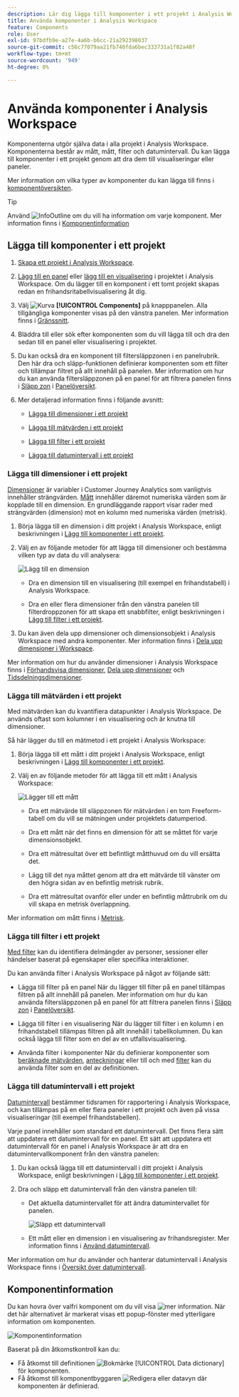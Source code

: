 ```yaml
---
description: Lär dig lägga till komponenter i ett projekt i Analysis Workspace
title: Använda komponenter i Analysis Workspace
feature: Components
role: User
exl-id: 97bdfb9e-a27e-4a6b-b6cc-21a292398037
source-git-commit: c56c77079aa21fb740fda6bec333731a1f82a48f
workflow-type: tm+mt
source-wordcount: '949'
ht-degree: 0%

---
```


# Använda komponenter i Analysis Workspace

Komponenterna utgör själva data i alla projekt i Analysis Workspace. Komponenterna består av mått, mått, filter och datumintervall. Du kan lägga till komponenter i ett projekt genom att dra dem till visualiseringar eller paneler.

Mer information om vilka typer av komponenter du kan lägga till finns i [komponentöversikten](/help/components/overview.md).

>[!TIP]
>
>Använd ![InfoOutline](/help/assets/icons/InfoOutline.svg) om du vill ha information om varje komponent. Mer information finns i [Komponentinformation](#component-info)

## Lägga till komponenter i ett projekt

1. [Skapa ett projekt i Analysis Workspace](/help/analysis-workspace/build-workspace-project/create-projects.md).

1. [Lägg till en panel](/help/analysis-workspace/c-panels/panels.md#create-a-panel) eller [lägg till en visualisering](/help/analysis-workspace/visualizations/freeform-analysis-visualizations.md#add-visualizations-to-a-panel) i projektet i Analysis Workspace. Om du lägger till en komponent i ett tomt projekt skapas redan en frihandsritabellvisualisering åt dig.

1. Välj ![Kurva](/help/assets/icons/Curate.svg) **[!UICONTROL Components]** på knapppanelen. Alla tillgängliga komponenter visas på den vänstra panelen. Mer information finns i [Gränssnitt](/help/analysis-workspace/home.md#interface).

1. Bläddra till eller sök efter komponenten som du vill lägga till och dra den sedan till en panel eller visualisering i projektet.

1. Du kan också dra en komponent till filtersläppzonen i en panelrubrik. Den här dra och släpp-funktionen definierar komponenten som ett filter och tillämpar filtret på allt innehåll på panelen.
Mer information om hur du kan använda filtersläppzonen på en panel för att filtrera panelen finns i [Släpp zon](/help/analysis-workspace/c-panels/panels.md#drop-zone) i [Panelöversikt](/help/analysis-workspace/c-panels/panels.md).

1. Mer detaljerad information finns i följande avsnitt:

   * [Lägga till dimensioner i ett projekt](#add-dimensions-to-a-project)

   * [Lägga till mätvärden i ett projekt](#add-metrics-to-a-project)

   * [Lägga till filter i ett projekt](#add-filters-to-a-project)

   * [Lägga till datumintervall i ett projekt](#add-date-ranges-to-a-project)

### Lägga till dimensioner i ett projekt

[Dimensioner](/help/components/dimensions/overview.md) är variabler i Customer Journey Analytics som vanligtvis innehåller strängvärden. [Mått](/help/components/calc-metrics/calc-metr-overview.md) innehåller däremot numeriska värden som är kopplade till en dimension. En grundläggande rapport visar rader med strängvärden (dimension) mot en kolumn med numeriska värden (metrisk).

1. Börja lägga till en dimension i ditt projekt i Analysis Workspace, enligt beskrivningen i [Lägg till komponenter i ett projekt](#add-components-to-a-project).

1. Välj en av följande metoder för att lägga till dimensioner och bestämma vilken typ av data du vill analysera:

   ![Lägg till en dimension](/help/components/assets/add-dimension.gif)

   * Dra en dimension till en visualisering (till exempel en frihandstabell) i Analysis Workspace.

   * Dra en eller flera dimensioner från den vänstra panelen till filterdroppzonen för att skapa ett snabbfilter, enligt beskrivningen i [Lägg till filter i ett projekt](#add-filters-to-a-project).

1. Du kan även dela upp dimensioner och dimensionsobjekt i Analysis Workspace med andra komponenter. Mer information finns i [Dela upp dimensioner i Workspace](/help/components/dimensions/t-breakdown-fa.md).

Mer information om hur du använder dimensioner i Analysis Workspace finns i [Förhandsvisa dimensioner](/help/components/dimensions/view-dimensions.md), [Dela upp dimensioner](/help/components/dimensions/t-breakdown-fa.md) och [Tidsdelningsdimensioner](/help/components/dimensions/time-parting-dimensions.md).

### Lägga till mätvärden i ett projekt

Med mätvärden kan du kvantifiera datapunkter i Analysis Workspace. De används oftast som kolumner i en visualisering och är knutna till dimensioner.

Så här lägger du till en mätmetod i ett projekt i Analysis Workspace:

1. Börja lägga till ett mått i ditt projekt i Analysis Workspace, enligt beskrivningen i [Lägg till komponenter i ett projekt](#add-components-to-a-project).



1. Välj en av följande metoder för att lägga till ett mått i Analysis Workspace:

   ![Lägger till ett mått](/help/components/assets/add-metric.gif)

   * Dra ett mätvärde till släppzonen för mätvärden i en tom Freeform-tabell om du vill se mätningen under projektets datumperiod.

   * Dra ett mått när det finns en dimension för att se måttet för varje dimensionsobjekt.

   * Dra ett mätresultat över ett befintligt måtthuvud om du vill ersätta det.

   * Lägg till det nya måttet genom att dra ett mätvärde till vänster om den högra sidan av en befintlig metrisk rubrik.

   * Dra ett mätresultat ovanför eller under en befintlig måttrubrik om du vill skapa en metrisk överlappning.


Mer information om mått finns i [Metrisk](/help/components/apply-create-metrics.md).

### Lägga till filter i ett projekt

[Med filter](/help/components/filters/filters-overview.md) kan du identifiera delmängder av personer, sessioner eller händelser baserat på egenskaper eller specifika interaktioner.

Du kan använda filter i Analysis Workspace på något av följande sätt:

* Lägga till filter på en panel
När du lägger till filter på en panel tillämpas filtren på allt innehåll på panelen.
Mer information om hur du kan använda filtersläppzonen på en panel för att filtrera panelen finns i [Släpp zon](/help/analysis-workspace/c-panels/panels.md#drop-zone) i [Panelöversikt](/help/analysis-workspace/c-panels/panels.md).

* Lägga till filter i en visualisering
När du lägger till filter i en kolumn i en frihandstabell tillämpas filtren på allt innehåll i tabellkolumnen. Du kan också lägga till filter som en del av en utfallsvisualisering.

* Använda filter i komponenter
När du definierar komponenter som [beräknade mätvärden](/help/components/calc-metrics/cm-workflow/metrics-with-segments.md), [anteckningar](/help/components/annotations/create-annotations.md#annotation-builder) eller till och med [filter](/help/components/filters/filter-builder.md) kan du använda filter som en del av definitionen.


### Lägga till datumintervall i ett projekt

[Datumintervall](/help/components/date-ranges/overview.md) bestämmer tidsramen för rapportering i Analysis Workspace, och kan tillämpas på en eller flera paneler i ett projekt och även på vissa visualiseringar (till exempel frihandstabellen).

Varje panel innehåller som standard ett datumintervall. Det finns flera sätt att uppdatera ett datumintervall för en panel. Ett sätt att uppdatera ett datumintervall för en panel i Analysis Workspace är att dra en datumintervallkomponent från den vänstra panelen:

1. Du kan också lägga till ett datumintervall i ditt projekt i Analysis Workspace, enligt beskrivningen i [Lägg till komponenter i ett projekt](#add-components-to-a-project).

1. Dra och släpp ett datumintervall från den vänstra panelen till:

   * Det aktuella datumintervallet för att ändra datumintervallet för panelen.

     ![Släpp ett datumintervall](assets/add-date-range.gif)

   * Ett mått eller en dimension i en visualisering av frihandsregister. Mer information finns i [Använd datumintervall](/help/components/date-ranges/overview.md#use-date-ranges).

Mer information om hur du använder och hanterar datumintervall i Analysis Workspace finns i [Översikt över datumintervall](/help/components/date-ranges/overview.md).

## Komponentinformation

Du kan hovra över valfri komponent om du vill visa ![mer information](/help/assets/icons/InfoOutline.svg). När det här alternativet är markerat visas ett popup-fönster med ytterligare information om komponenten.

![Komponentinformation](assets/component-info.png)

Baserat på din åtkomstkontroll kan du:

* Få åtkomst till definitionen ![Bokmärke](/help/assets/icons/Bookmark.svg) [!UICONTROL Data dictionary] för komponenten.
* Få åtkomst till komponentbyggaren ![Redigera](/help/assets/icons/Edit.svg) eller datavyn där komponenten är definierad.
